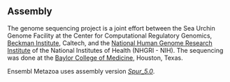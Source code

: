 Assembly
--------

The genome sequencing project is a joint effort between the Sea Urchin
Genome Facility at the Center for Computational Regulatory Genomics,
[Beckman Institute](http://www.its.caltech.edu/%7Ebi/), Caltech, and the
[National Human Genome Research Institute](http://www.genome.gov/) of
the National Institutes of Health (NHGRI - NIH). The sequencing was done
at the [Baylor College of Medicine](http://www.hgsc.bcm.tmc.edu/),
Houston, Texas.

Ensembl Metazoa uses assembly version [*Spur_5.0*](https://www.ncbi.nlm.nih.gov/assembly/GCA_000002235.4/).
